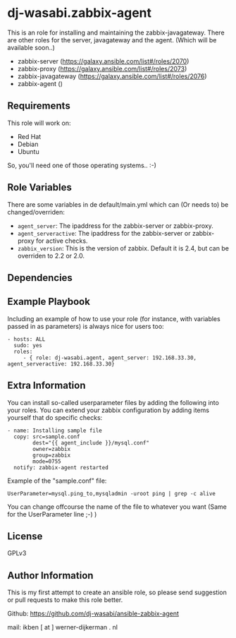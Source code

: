dj-wasabi.zabbix-agent
=========

This is an role for installing and maintaining the zabbix-javagateway. There are other roles for the server, javagateway and the agent. (Which will be available soon..)

 * zabbix-server (https://galaxy.ansible.com/list#/roles/2070)
 * zabbix-proxy (https://galaxy.ansible.com/list#/roles/2073)
 * zabbix-javagateway (https://galaxy.ansible.com/list#/roles/2076)
 * zabbix-agent ()

Requirements
------------

This role will work on:
 * Red Hat
 * Debian
 * Ubuntu

So, you'll need one of those operating systems.. :-)

Role Variables
--------------

There are some variables in de default/main.yml which can (Or needs to) be changed/overriden:
* `agent_server`: The ipaddress for the zabbix-server or zabbix-proxy.
* `agent_serveractive`: The ipaddress for the zabbix-server or zabbix-proxy for active checks.
* `zabbix_version`: This is the version of zabbix. Default it is 2.4, but can be overriden to 2.2 or 2.0.

Dependencies
------------


Example Playbook
----------------

Including an example of how to use your role (for instance, with variables passed in as parameters) is always nice for users too:

    - hosts: ALL
      sudo: yes
      roles:
         - { role: dj-wasabi.agent, agent_server: 192.168.33.30, agent_serveractive: 192.168.33.30}

Extra Information
----------------

You can install so-called userparameter files by adding the following into your roles. You can extend your zabbix configuration by adding items yourself that do specific checks:
```
- name: Installing sample file
  copy: src=sample.conf
        dest="{{ agent_include }}/mysql.conf"
        owner=zabbix
        group=zabbix
        mode=0755
  notify: zabbix-agent restarted
```
Example of the "sample.conf" file:
```
UserParameter=mysql.ping_to,mysqladmin -uroot ping | grep -c alive
```
You can change offcourse the name of the file to whatever you want (Same for the UserParameter line ;-) )

License
-------

GPLv3

Author Information
------------------

This is my first attempt to create an ansible role, so please send suggestion or pull requests to make this role better. 

Github: https://github.com/dj-wasabi/ansible-zabbix-agent

mail: ikben [ at ] werner-dijkerman . nl
